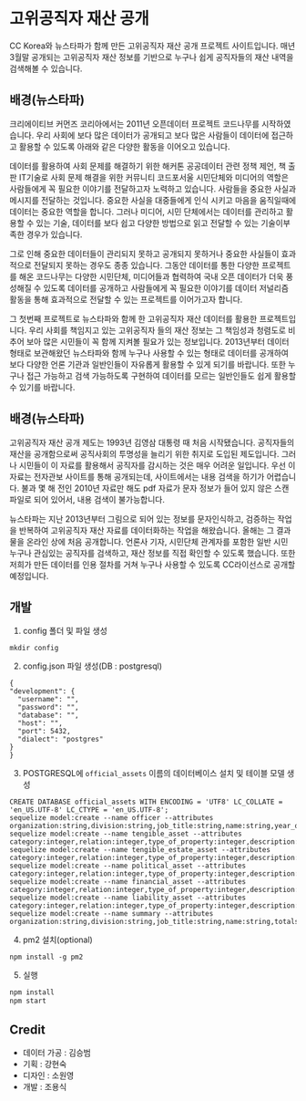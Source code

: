 고위공직자 재산 공개
================
CC Korea와 뉴스타파가 함께 만든 고위공직자 재산 공개 프로젝트 사이트입니다. 매년 3월말 공개되는 고위공직자 재산 정보를 기반으로 누구나 쉽게 공직자들의 재산 내역을 검색해볼 수 있습니다.

배경(뉴스타파)
---
크리에이티브 커먼즈 코리아에서는 2011년 오픈데이터 프로젝트 코드나무를 시작하였습니다.
우리 사회에 보다 많은 데이터가 공개되고 보다 많은 사람들이 데이터에 접근하고 활용할 수 있도록 아래와 같은 다양한 활동을 이어오고 있습니다.

데이터를 활용하여 사회 문제를 해결하기 위한 해커톤
공공데이터 관련 정책 제언, 책 출판
IT기술로 사회 문제 해결을 위한 커뮤니티 코드포서울
시민단체와 미디어의 역할은 사람들에게 꼭 필요한 이야기를 전달하고자 노력하고 있습니다. 사람들을 중요한 사실과 메시지를 전달하는 것입니다. 중요한 사실을 대중들에게 인식 시키고 마음을 움직일때에 데이터는 중요한 역할을 합니다. 그러나 미디어, 시민 단체에서는 데이터를 관리하고 활용할 수 있는 기술, 데이터를 보다 쉽고 다양한 방법으로 읽고 전달할 수 있는 기술이부족한 경우가 있습니다.

그로 인해 중요한 데이터들이 관리되지 못하고 공개되지 못하거나 중요한 사실들이 효과적으로 전달되지 못하는 경우도 종종 있습니다. 그동안 데이터를 통한 다양한 프로젝트를 해온 코드나무는 다양한 시민단체, 미디어들과 협력하여 국내 오픈 데이터가 더욱 풍성해질 수 있도록 데이터를 공개하고 사람들에게 꼭 필요한 이야기를 데이터 저널리즘 활동을 통해 효과적으로 전달할 수 있는 프로젝트를 이어가고자 합니다.

그 첫번째 프로젝트로 뉴스타파와 함께 한 고위공직자 재산 데이터를 활용한 프로젝트입니다.
우리 사회를 책임지고 있는 고위공직자 들의 재산 정보는 그 책임성과 청렴도로 비추어 보아 많은 시민들이 꼭 함께 지켜볼 필요가 있는 정보입니다. 2013년부터 데이터 형태로 보관해왔던 뉴스타파와 함께 누구나 사용할 수 있는 형태로 데이터를 공개하여 보다 다양한 언론 기관과 일반인들이 자유롭게 활용할 수 있게 되기를 바랍니다. 또한 누구나 접근 가능하고 검색 가능하도록 구현하여 데이터를 모르는 일반인들도 쉽게 활용할 수 있기를 바랍니다.

배경(뉴스타파)
---
고위공직자 재산 공개 제도는 1993년 김영삼 대통령 때 처음 시작됐습니다. 공직자들의 재산을 공개함으로써 공직사회의 투명성을 늘리기 위한 취지로 도입된 제도입니다. 그러나 시민들이 이 자료를 활용해서 공직자를 감시하는 것은 매우 어려운 일입니다. 우선 이 자료는 전자관보 사이트를 통해 공개되는데, 사이트에서는 내용 검색을 하기가 어렵습니다. 불과 몇 해 전인 2010년 자료만 해도 pdf 자료가 문자 정보가 들어 있지 않은 스캔 파일로 되어 있어서, 내용 검색이 불가능합니다.

뉴스타파는 지난 2013년부터 그림으로 되어 있는 정보를 문자인식하고, 검증하는 작업을 반복하여 고위공직자 재산 자료를 데이터화하는 작업을 해왔습니다. 올해는 그 결과물을 온라인 상에 처음 공개합니다. 언론사 기자, 시민단체 관계자를 포함한 일반 시민 누구나 관심있는 공직자를 검색하고, 재산 정보를 직접 확인할 수 있도록 했습니다. 또한 저희가 만든 데이터를 인용 절차를 거쳐 누구나 사용할 수 있도록 CC라이선스로 공개할 예정입니다.

개발
-----------

1. config 폴더 및 파일 생성
  ```/config
  mkdir config
  ```
2. config.json 파일 생성(DB : postgresql)
  ``` DB 커넥션 정보 입력
{  
  "development": {
    "username": "",
    "password": "",
    "database": "",
    "host": "",
    "port": 5432,
    "dialect": "postgres"
  }
}  
  ```
  
3. POSTGRESQL에 `official_assets` 이름의 데이터베이스 설치 및 테이블 모델 생성
  ```postgresql
  CREATE DATABASE official_assets WITH ENCODING = 'UTF8' LC_COLLATE = 'en_US.UTF-8' LC_CTYPE = 'en_US.UTF-8';
  sequelize model:create --name officer --attributes organization:string,division:string,job_title:string,name:string,year_of_investigating:integer
  sequelize model:create --name tengible_asset --attributes category:integer,relation:integer,type_of_property:integer,description:text,previous_price:integer,increase_price:integer,increase_deal_price:integer,decrease_price:integer,decrease_deal_price:integer,present_price:integer,reason_for_change:text,year_of_investigating:integer
  sequelize model:create --name tengible_estate_asset --attributes category:integer,relation:integer,type_of_property:integer,description:text,previous_price:integer,increase_price:integer,increase_deal_price:integer,decrease_price:integer,decrease_deal_price:integer,present_price:integer,reason_for_change:text,year_of_investigating:integer
  sequelize model:create --name political_asset --attributes category:integer,relation:integer,type_of_property:integer,description:text,previous_price:integer,increase_price:integer,increase_deal_price:integer,decrease_price:integer,decrease_deal_price:integer,present_price:integer,reason_for_change:text,year_of_investigating:integer
  sequelize model:create --name financial_asset --attributes category:integer,relation:integer,type_of_property:integer,description:text,previous_price:integer,increase_price:integer,increase_deal_price:integer,decrease_price:integer,decrease_deal_price:integer,present_price:integer,reason_for_change:text,year_of_investigating:integer
  sequelize model:create --name liability_asset --attributes category:integer,relation:integer,type_of_property:integer,description:text,previous_price:integer,increase_price:integer,increase_deal_price:integer,decrease_price:integer,decrease_deal_price:integer,present_price:integer,reason_for_change:text,year_of_investigating:integer
  sequelize model:create --name summary --attributes organization:string,division:string,job_title:string,name:string,totals:integer,tengibles:integer,tengible_estates:integer,tengible_estate_amounts:integer,financials:integer,relations:integer,fluctuates:integer,year_of_investigating:integer
  ```
  
4. pm2 설치(optional)  
  ```
  npm install -g pm2
  ```
  
5. 실행

  ```bash  
  npm install
  npm start
  ```

Credit
------------
- 데이터 가공 : 김승범
- 기획 : 강현숙
- 디자인 : 소원영
- 개발 : 조용식

